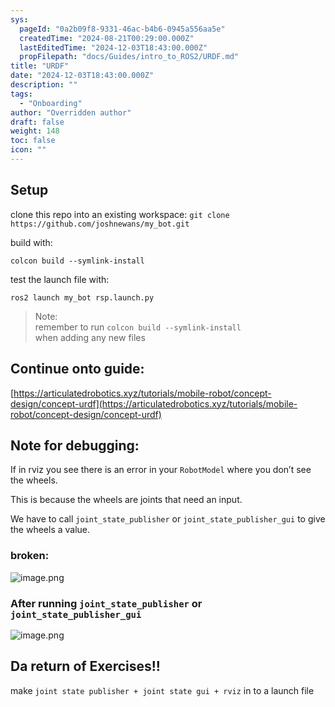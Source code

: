 ```yaml
---
sys:
  pageId: "0a2b09f8-9331-46ac-b4b6-0945a556aa5e"
  createdTime: "2024-08-21T00:29:00.000Z"
  lastEditedTime: "2024-12-03T18:43:00.000Z"
  propFilepath: "docs/Guides/intro_to_ROS2/URDF.md"
title: "URDF"
date: "2024-12-03T18:43:00.000Z"
description: ""
tags:
  - "Onboarding"
author: "Overridden author"
draft: false
weight: 148
toc: false
icon: ""
---
```


## Setup

clone this repo into an existing workspace:
`git clone https://github.com/joshnewans/my_bot.git`

build with:

`colcon build --symlink-install`

test the launch file with:

`ros2 launch my_bot rsp.launch.py`

> Note:  
> remember to run `colcon build --symlink-install`  
> when adding any new files

## Continue onto guide:

[https://articulatedrobotics.xyz/tutorials/mobile-robot/concept-design/concept-urdf](https://articulatedrobotics.xyz/tutorials/mobile-robot/concept-design/concept-urdf)

## Note for debugging:

If in rviz you see there is an error in your `RobotModel` where you don’t see the wheels.

This is because the wheels are joints that need an input. 

We have to call `joint_state_publisher` or `joint_state_publisher_gui` to give the wheels a value.

### broken:

![image.png](https://prod-files-secure.s3.us-west-2.amazonaws.com/d518164a-d88e-44d1-a4ee-3adb3bd8bce0/96a1d089-1f17-4dbf-8563-f2aef56a4d37/image.png?X-Amz-Algorithm=AWS4-HMAC-SHA256&X-Amz-Content-Sha256=UNSIGNED-PAYLOAD&X-Amz-Credential=ASIAZI2LB466W6W5A4TI%2F20250623%2Fus-west-2%2Fs3%2Faws4_request&X-Amz-Date=20250623T230718Z&X-Amz-Expires=3600&X-Amz-Security-Token=IQoJb3JpZ2luX2VjECcaCXVzLXdlc3QtMiJGMEQCH2zi5IkOVxyMQRaJAlOBxX1XGfksDbLLg%2FuQ3Bd%2FW90CIQD2Np%2Fkro%2F8Pz3DFMXHVODI3Gn5bdTsm%2B3QIlLoYefl%2Byr%2FAwggEAAaDDYzNzQyMzE4MzgwNSIMAdARl40DIo0eCzjKKtwDwv0tsRJ2hQqFad6m1mFe6ubxdUxXpPXt2iNJrUhBwOhfawlSCIoG9wnEIlR%2FNcsspfPoc2W%2B9rcOMN%2BmLMVcckebcbrU5mtKC5EA%2FjlkYQS%2BKRYZHWIPEKnbRD4sLXu3uPgCf9IPYoeJEge9%2FxBXYQe76JLf8IC%2BBzjNbf1bBj%2BK01RUb%2F4tsHBg1QHQTY1hCRqUPsfgibbg5CSA8RvjhP6YT3tNGyI3mWSNWZfCmX%2FQb%2B%2BYLWXJoZoTRASA0syYW0Z6RMVL%2F9fhEUare1TBJ%2Br03gaKA1WeI2r0U4i%2BbpZb8kgrEaHLFDISm7imzxLHbCXlcfUYpx6MVi8BuoWX9xXh5f88x6gj8YD7c6GxP5nV8pK17if%2FPywxxyCa0C1A1zACTYxAjQ%2B7C%2FURM18v1dL5qaDVqRIZyns%2Be3rEEjI6h9Lc0wrKNVDzjLWZ65TsJymxVTGvlC7EWl7R6uhlAXOaNLIammeuLuWEIRT9%2BAT7p65%2BE76OxsFr12jBQb1mkmpT%2FL%2FyYchbcTAiZKCIiwfCUPA0DFbDUmq0uqap0GlO2ZVUe3FubdNk7tUFWKqRj%2FqhJKDHYhj25MfglYbmOfDRfsOxlkOkT4TRO1Rpwjo%2B4nFY%2BMSftK47D74wo7TnwgY6pgE%2FSP8FHtZ58S7muv61J1BQvfftNVAf%2BSlpdBbn21ugKDouU9KteWOtRPiUnL82cH24UAiUlEFspSjYFJRVtXpZTGfGdrXu7G2ptY9cTKEHoe5v2D7fJG%2B8us7e8qQPSs8NhpRihAumuk3aGBzNFuvEeVSjzsJYExXaFUmAwBWwJpc9wBP8lT1d332T030%2FYAycrRE4dj5VLyZ%2BlXFc%2F7JuzAsxRRU0&X-Amz-Signature=d4038dc9c081bb49342bca2dabb2d23241530cb96d9eccca7780233d5e902271&X-Amz-SignedHeaders=host&x-amz-checksum-mode=ENABLED&x-id=GetObject)

### After running `joint_state_publisher` or `joint_state_publisher_gui`

![image.png](https://prod-files-secure.s3.us-west-2.amazonaws.com/d518164a-d88e-44d1-a4ee-3adb3bd8bce0/130c99c7-1b0b-4031-9953-844fc3950ff4/image.png?X-Amz-Algorithm=AWS4-HMAC-SHA256&X-Amz-Content-Sha256=UNSIGNED-PAYLOAD&X-Amz-Credential=ASIAZI2LB466W6W5A4TI%2F20250623%2Fus-west-2%2Fs3%2Faws4_request&X-Amz-Date=20250623T230718Z&X-Amz-Expires=3600&X-Amz-Security-Token=IQoJb3JpZ2luX2VjECcaCXVzLXdlc3QtMiJGMEQCH2zi5IkOVxyMQRaJAlOBxX1XGfksDbLLg%2FuQ3Bd%2FW90CIQD2Np%2Fkro%2F8Pz3DFMXHVODI3Gn5bdTsm%2B3QIlLoYefl%2Byr%2FAwggEAAaDDYzNzQyMzE4MzgwNSIMAdARl40DIo0eCzjKKtwDwv0tsRJ2hQqFad6m1mFe6ubxdUxXpPXt2iNJrUhBwOhfawlSCIoG9wnEIlR%2FNcsspfPoc2W%2B9rcOMN%2BmLMVcckebcbrU5mtKC5EA%2FjlkYQS%2BKRYZHWIPEKnbRD4sLXu3uPgCf9IPYoeJEge9%2FxBXYQe76JLf8IC%2BBzjNbf1bBj%2BK01RUb%2F4tsHBg1QHQTY1hCRqUPsfgibbg5CSA8RvjhP6YT3tNGyI3mWSNWZfCmX%2FQb%2B%2BYLWXJoZoTRASA0syYW0Z6RMVL%2F9fhEUare1TBJ%2Br03gaKA1WeI2r0U4i%2BbpZb8kgrEaHLFDISm7imzxLHbCXlcfUYpx6MVi8BuoWX9xXh5f88x6gj8YD7c6GxP5nV8pK17if%2FPywxxyCa0C1A1zACTYxAjQ%2B7C%2FURM18v1dL5qaDVqRIZyns%2Be3rEEjI6h9Lc0wrKNVDzjLWZ65TsJymxVTGvlC7EWl7R6uhlAXOaNLIammeuLuWEIRT9%2BAT7p65%2BE76OxsFr12jBQb1mkmpT%2FL%2FyYchbcTAiZKCIiwfCUPA0DFbDUmq0uqap0GlO2ZVUe3FubdNk7tUFWKqRj%2FqhJKDHYhj25MfglYbmOfDRfsOxlkOkT4TRO1Rpwjo%2B4nFY%2BMSftK47D74wo7TnwgY6pgE%2FSP8FHtZ58S7muv61J1BQvfftNVAf%2BSlpdBbn21ugKDouU9KteWOtRPiUnL82cH24UAiUlEFspSjYFJRVtXpZTGfGdrXu7G2ptY9cTKEHoe5v2D7fJG%2B8us7e8qQPSs8NhpRihAumuk3aGBzNFuvEeVSjzsJYExXaFUmAwBWwJpc9wBP8lT1d332T030%2FYAycrRE4dj5VLyZ%2BlXFc%2F7JuzAsxRRU0&X-Amz-Signature=0a2f0f9b9c4976e381c9213e4f82d8882d8093d18b730e1f0196ae2d95172a07&X-Amz-SignedHeaders=host&x-amz-checksum-mode=ENABLED&x-id=GetObject)

## Da return of Exercises!!

make `joint state publisher + joint state gui + rviz` in to a launch file
